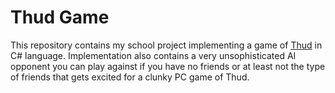 # Thud Game 
This repository contains my school project implementing a game of [Thud](https://discworld.fandom.com/wiki/Thud_(game)) in C# language.
Implementation also contains a very unsophisticated AI opponent you can play against if you have no friends or at least not the type of friends that gets excited for a clunky PC game of Thud. 
